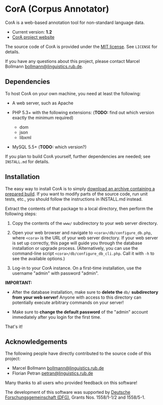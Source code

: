 # CorA (Corpus Annotator) #

CorA is a web-based annotation tool for non-standard language data.

* Current version: **1.2**
* [CorA project website](http://www.linguistics.rub.de/comphist/resources/cora/)

The source code of CorA is provided under the
[MIT license](https://opensource.org/licenses/MIT).  See `LICENSE` for details.

If you have any questions about this project, please contact Marcel Bollmann
<bollmann@linguistics.rub.de>.

## Dependencies ##

To host CorA on your own machine, you need at least the following:

* A web server, such as Apache

* PHP 5.3+ with the following extensions: (**TODO:** find out which version exactly the minimum required)
    * dom
    * json
    * libxml

* MySQL 5.5+ (**TODO:** which version?)

If you plan to build CorA yourself, further dependencies are needed; see
`INSTALL.md` for details.

## Installation ##

The easy way to install CorA is to simply
[download an archive containing a prepared build](https://bitbucket.org/mbollmann/cora/downloads).
If you want to modify parts of the source code, run unit tests, etc., you should
follow the instructions in INSTALL.md instead.

Extract the contents of that package to a local directory, then perform the
following steps:

1. Copy the contents of the `www/` subdirectory to your web server directory.

2. Open your web browser and navigate to `<cora>/db/configure_db.php`, where
   `<cora>` is the URL of your web server directory.  If your web server is set
   up correctly, this page will guide you through the database installation or
   upgrade process.  (Alternatively, you can use the command-line script
   `<cora>/db/configure_db_cli.php`.  Call it with `-h` to see the
   available options.)

3. Log-in to your CorA instance.  On a first-time installation, use the
   username "admin" with password "admin".

**IMPORTANT:**

+ After the database installation, make sure to **delete the**
  `db/` **subdirectory from your web server!** Anyone with access to this
  directory can potentially execute arbitrary commands on your server!

+ Make sure to **change the default password** of the "admin" account
  immediately after you login for the first time.

That's it!

## Acknowledgements ##

The following people have directly contributed to the source code of this
project:

+ Marcel Bollmann <bollmann@linguistics.rub.de>
+ Florian Petran <petran@linguistics.rub.de>

Many thanks to all users who provided feedback on this software!

The development of this software was supported by
[Deutsche Forschungsgemeinschaft (DFG)](http://www.dfg.de/), Grants
Nos. 1558/1-1/2 and 1558/5-1.
